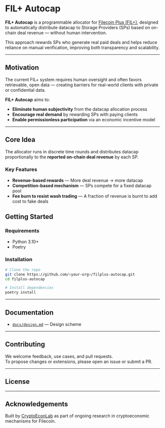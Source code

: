# FIL+ Autocap

**FIL+ Autocap** is a programmable allocator for [Filecoin Plus (FIL+)](https://docs.filecoin.io/basics/how-storage-works/filecoin-plus), designed to automatically distribute datacap to Storage Providers (SPs) based on on-chain deal revenue — without human intervention.

This approach rewards SPs who generate real paid deals and helps reduce reliance on manual verification, improving both transparency and scalability.

---

## Motivation

The current FIL+ system requires human oversight and often favors retrievable, open data — creating barriers for real-world clients with private or confidential data.

**FIL+ Autocap** aims to:

- **Eliminate human subjectivity** from the datacap allocation process  
- **Encourage real demand** by rewarding SPs with paying clients  
- **Enable permissionless participation** via an economic incentive model

---

## Core Idea

The allocator runs in discrete time rounds and distributes datacap proportionally to the **reported on-chain deal revenue** by each SP.

### Key Features

- **Revenue-based rewards** — More deal revenue → more datacap  
- **Competition-based mechanism** — SPs compete for a fixed datacap pool  
- **Fee burn to resist wash trading** — A fraction of revenue is burnt to add cost to fake deals  

## Getting Started

### Requirements

- Python 3.10+
- Poetry

### Installation

```bash
# Clone the repo
git clone https://github.com/<your-org>/filplus-autocap.git
cd filplus-autocap

# Install dependencies
poetry install

```

---

## Documentation

- [`docs/design.md`](docs/scheme.md) — Design scheme  

---

## Contributing

We welcome feedback, use cases, and pull requests.  
To propose changes or extensions, please open an issue or submit a PR.

---

## License

---

## Acknowledgements

Built by [CryptoEconLab](https://github.com/CELtd) as part of ongoing research in cryptoeconomic mechanisms for Filecoin.
